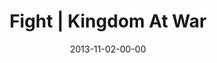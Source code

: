 ---
layout: message
category: message
series: "Kingdom Come"
title: "Fight | Kingdom At War"
date: 2013-11-02-00-00
message_id: 829
sc-permalink-url: "http://soundcloud.com/crdschurch/fight-kingdom-at-war"
audio: "http://s3.amazonaws.com/crossroads-media/messages/audio/110213Web.mp3"
audio-duration: "41:51"
description: ""
video: "http://s3.amazonaws.com/crossroads-media/messages/video/110213Web.mp4"
video-duration: "41:51"
yt-video-id: "tMANF879jvU"
video-image: "http://s3.amazonaws.com/crossroads-media/images/110213 BT 640x360.jpg"
program: "http://s3.amazonaws.com/crossroads-media/documents/KingdomProgram_Week4_LO.pdf"
tag: 
 - kingdom
 - crossroads-church
 - brian-tome
 - journey
 - program
 - kingdom-come
explicit: false
---